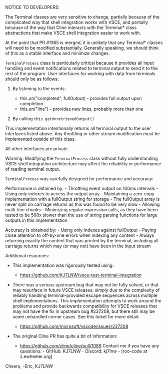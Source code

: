 NOTICE TO DEVELOPERS:

The Terminal classes are very sensitive to change, partially because of
the complicated way that shell integration works with VSCE, and
partially because of the way that Cline interacts with the Terminal\*
class abstractions that make VSCE shell integration easier to work with.

At the point that PR #1365 is merged, it is unlikely that any Terminal\*
classes will need to be modified substantially. Generally speaking, we
should think of this as a stable interface and minimize changes.

`TerminalProcess` class is particularly critical because it
provides all input handling and event notifications related to terminal
output to send it to the rest of the program. User interfaces for working
with data from terminals should only be as follows:

1. By listening to the events:

    - this.on("completed", fullOutput) - provides full output upon completion
    - this.on("line") - provides new lines, probably more than one

2. By calling `this.getUnretrievedOutput()`

This implementation intentionally returns all terminal output to the user
interfaces listed above. Any throttling or other stream modification _must_
be implemented outside of this class.

All other interfaces are private.

Warning: Modifying the `TerminalProcess` class without fully understanding VSCE shell integration architecture may affect the reliability or performance of reading terminal output.

`TerminalProcess` was carefully designed for performance and accuracy:

Performance is obtained by: - Throttling event output on 100ms intervals - Using only indexes to access the output array - Maintaining a zero-copy implementation with a fullOutput string for storage - The fullOutput array is never split on carriage returns
as this was found to be very slow - Allowing multi-line chunks - Minimizing regular expression calls, as they have been tested to be
500x slower than the use of string parsing functions for large outputs
in this implementation

Accuracy is obtained by: - Using only indexes against fullOutput - Paying close attention to off-by-one errors when indexing any content - Always returning exactly the content that was printed by the terminal,
including all carriage returns which may (or may not) have been in the
input stream

Additional resources:

- This implementation was rigorously tested using:

    - https://github.com/KJ7LNW/vsce-test-terminal-integration

- There was a serious upstream bug that may not be fully solved,
  or that may resurface in future VSCE releases, simply due to
  the complexity of reliably handling terminal-provided escape
  sequences across multiple shell implementations. This implementation
  attempts to work around the problems and provide backwards
  compatibility for VSCE releases that may not have the fix in
  upstream bug #237208, but there still may be some unhandled
  corner cases. See this ticket for more detail:

    - https://github.com/microsoft/vscode/issues/237208

- The original Cline PR has quite a bit of information:
    - https://github.com/cline/cline/pull/1089
Contact me if you have any questions: - GitHub: KJ7LNW - Discord: kj7lnw - [roo-code at z.ewheeler.org]


Cheers,
-Eric, KJ7LNW
